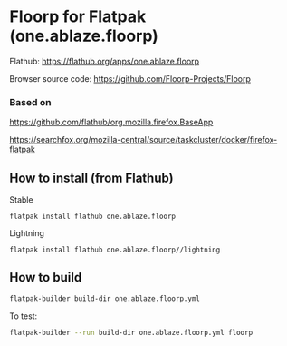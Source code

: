 # Floorp for Flatpak (one.ablaze.floorp)

Flathub: https://flathub.org/apps/one.ablaze.floorp

Browser source code: https://github.com/Floorp-Projects/Floorp

### Based on

https://github.com/flathub/org.mozilla.firefox.BaseApp

https://searchfox.org/mozilla-central/source/taskcluster/docker/firefox-flatpak

## How to install (from Flathub)
Stable
```
flatpak install flathub one.ablaze.floorp
```
Lightning
```
flatpak install flathub one.ablaze.floorp//lightning
```

## How to build
```sh
flatpak-builder build-dir one.ablaze.floorp.yml
```
To test:
```sh
flatpak-builder --run build-dir one.ablaze.floorp.yml floorp
```
